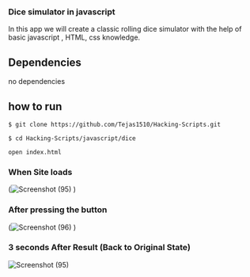 ### Dice simulator in javascript
In this app we will create a classic rolling dice simulator with the help of basic javascript , HTML, css knowledge. 
## Dependencies
  no dependencies
## how to run
```
$ git clone https://github.com/Tejas1510/Hacking-Scripts.git
```

```
$ cd Hacking-Scripts/javascript/dice
```
```
open index.html
```
### When Site loads

(![Screenshot (95)](https://user-images.githubusercontent.com/47074353/122642898-56cc6700-d12a-11eb-8cb0-19009cbd5386.png)
)

### After pressing the button

(![Screenshot (96)](https://user-images.githubusercontent.com/47074353/122642905-6946a080-d12a-11eb-8863-bc86b461d81f.png)
)

### 3 seconds After Result (Back to Original State)
![Screenshot (95)](https://user-images.githubusercontent.com/47074353/122642961-a874f180-d12a-11eb-9d6f-9d338b50e4a0.png)

